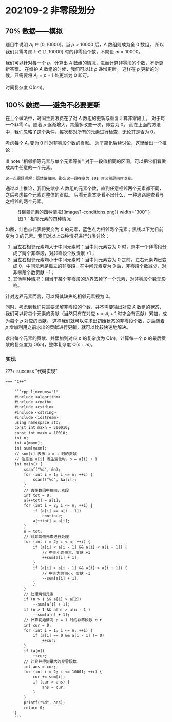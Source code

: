 # 202109-2 非零段划分

## 70% 数据——模拟

题目中说明 $A_i\in[0, 10000]$。当 $p>10000$ 后，$A$ 数组则成为全 $0$ 数组，
所以我们只需考虑 $k\in[1, 10000]$ 时的非零段个数，不妨设 $m=10000$。

我们可以针对每一个 $p$，计算出 $A$ 数组的情况，进而计算非零段的个数，不断更新答案。
在维护 $A$ 数组的时候，我们可以让 $p$ 递增更新。
这样在 $p$ 更新的时候，只需要将 $A_i=p-1$ 处更新为 $0$ 即可。

时间复杂度 $\mathrm{O}(nm)$。

## 100% 数据——避免不必要更新

在上个做法中，时间主要浪费在了对 $A$ 数组的更新与重复计算非零段上。
对于每一个非零 $A_i$，随着 $p$ 逐渐增大，其最多改变一次，即变为 $0$。
而在上面的方法中，我们忽略了这个条件，每次都对所有的元素进行检查，无论其是否为 $0$。

考虑每个 $A_i$ 变为 $0$ 时对非零段个数的贡献。
为了简化后续讨论，这里给出一个推论：

!!! note "相邻相等元素与单个元素等价"
    对于一段值相同的区间，可以把它们看做成其中任意的一个元素。

    这一点很好理解：既然值相同，那么这一段在变为 $0$ 时必然是同时改变。

通过以上推论，我们先缩小 $A$ 数组的元素个数，直到任意相邻两个元素都不同，之后考虑每个元素对整体的贡献。
只看元素本身看不出什么，一种思路是查看与之相邻的两个元素。

<figure markdown>
  ![相邻元素的四种情况](image/1-conditions.png){ width="300" }
  <figcaption>图 1：相邻元素的四种情况</figcaption>
</figure>

如图，红色点代表将要变为 $0$ 的元素，蓝色点为相邻两个元素；黑线以下为目前变为 $0$ 的元素。我们对以上四种情况进行分类讨论：

1. 当左右相邻元素均大于中间元素时：当中间元素变为 $0$ 时，原本一个非零段分成了两个非零段，对非零段个数贡献 $+1$；
2. 当左右相邻元素均小于中间元素时：当中间元素变为 $0$ 之前，左右元素均已变成 $0$，中间元素是孤立的非零段，在中间元素变为 $0$ 后，非零段个数减少，对非零段个数贡献 $-1$；
3. 其他两种情况：相当于某个非零段的边界去掉了一个元素，对非零段个数无影响。

针对边界元素而言，可以将其缺失的相邻元素视为 $0$。

同时，考虑到我们只需要求解非零段的个数，并不需要输出对应 $A$ 数组的状态，我们可以将每个元素的贡献（当然只有在对应 $p=A_{i}+1$ 时才会有贡献）累加，成为每个 $p$ 对应的贡献。
这样我们就可以先求出初始状态的非零段个数，之后随着 $p$ 增加利用之前求出的贡献进行更新，就可以比较快速地解决。

求出每个元素的贡献、并累加到对应 $p$ 的复杂度为 $\mathrm{O}(n)$，计算每一个 $p$ 的最后贡献的复杂度为 $\mathrm{O}(m)$，整体复杂度 $\mathrm{O}(n+m)$。

### 实现

???+ success "代码实现"

    === "C++"

        ```cpp linenums="1"
        #include <algorithm>
        #include <cmath>
        #include <cstdio>
        #include <cstring>
        #include <iostream>
        using namespace std;
        const int maxn = 500010;
        const int maxm = 10010;
        int n;
        int a[maxn];
        int sum[maxm];
        // sum[i] 表示 p = i 时的贡献
        // 注意当 a[i] 发生变化时，p = a[i] + 1
        int main() {
            scanf("%d", &n);
            for (int i = 1; i <= n; ++i) {
                scanf("%d", &a[i]);
            }
            // 去掉数组中相同元素段
            int tot = 0;
            a[++tot] = a[1];
            for (int i = 2; i <= n; ++i) {
                if (a[i] == a[i - 1])
                    continue;
                a[++tot] = a[i];
            }
            n = tot;
            // 对非两侧元素进行处理
            for (int i = 2; i < n; ++i) {
                if (a[i] < a[i - 1] && a[i] < a[i + 1]) {
                    // 中间小两侧大，贡献 +1
                    ++sum[a[i] + 1];
                }
                if (a[i] > a[i - 1] && a[i] > a[i + 1]) {
                    // 中间大两侧小，贡献 -1
                    --sum[a[i] + 1];
                }
            }
            // 处理两侧元素
            if (n > 1 && a[1] > a[2])
                --sum[a[1] + 1];
            if (n > 1 && a[n] > a[n - 1])
                --sum[a[n] + 1];
            // 计算初始情况 p = 1 时的非零段数 cur
            int cur = 0;
            for (int i = 1; i <= n; ++i) {
                if (a[i] == 0 && a[i - 1] != 0)
                    ++cur;
            }
            if (a[n])
                ++cur;
            // 计算并得到最大的非零段数
            int ans = cur;
            for (int i = 2; i <= 10001; ++i) {
                cur += sum[i];
                if (cur > ans) {
                    ans = cur;
                }
            }
            printf("%d", ans);
            return 0;
        }
        ```